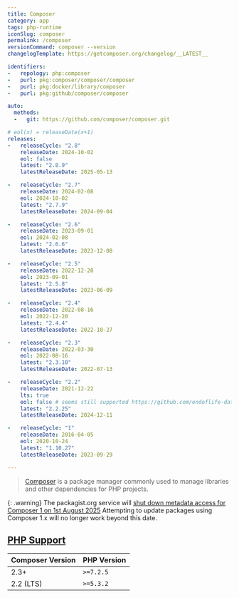 ```yaml
---
title: Composer
category: app
tags: php-runtime
iconSlug: composer
permalink: /composer
versionCommand: composer --version
changelogTemplate: https://getcomposer.org/changelog/__LATEST__

identifiers:
-   repology: php:composer
-   purl: pkg:composer/composer/composer
-   purl: pkg:docker/library/composer
-   purl: pkg:github/composer/composer

auto:
  methods:
  -   git: https://github.com/composer/composer.git

# eol(x) = releaseDate(x+1)
releases:
-   releaseCycle: "2.8"
    releaseDate: 2024-10-02
    eol: false
    latest: "2.8.9"
    latestReleaseDate: 2025-05-13

-   releaseCycle: "2.7"
    releaseDate: 2024-02-08
    eol: 2024-10-02
    latest: "2.7.9"
    latestReleaseDate: 2024-09-04

-   releaseCycle: "2.6"
    releaseDate: 2023-09-01
    eol: 2024-02-08
    latest: "2.6.6"
    latestReleaseDate: 2023-12-08

-   releaseCycle: "2.5"
    releaseDate: 2022-12-20
    eol: 2023-09-01
    latest: "2.5.8"
    latestReleaseDate: 2023-06-09

-   releaseCycle: "2.4"
    releaseDate: 2022-08-16
    eol: 2022-12-20
    latest: "2.4.4"
    latestReleaseDate: 2022-10-27

-   releaseCycle: "2.3"
    releaseDate: 2022-03-30
    eol: 2022-08-16
    latest: "2.3.10"
    latestReleaseDate: 2022-07-13

-   releaseCycle: "2.2"
    releaseDate: 2021-12-22
    lts: true
    eol: false # seems still supported https://github.com/endoflife-date/endoflife.date/issues/5119
    latest: "2.2.25"
    latestReleaseDate: 2024-12-11

-   releaseCycle: "1"
    releaseDate: 2016-04-05
    eol: 2020-10-24
    latest: "1.10.27"
    latestReleaseDate: 2023-09-29

---
```


> [Composer](https://getcomposer.org/) is a package manager commonly used to manage
> libraries and other dependencies for PHP projects.

{: .warning}
The packagist.org service will
[shut down metadata access for Composer 1 on 1st August 2025](https://blog.packagist.com/shutting-down-packagist-org-support-for-composer-1-x/)
Attempting to update packages using Composer 1.x will no longer work beyond this date.

## [PHP Support](https://blog.packagist.com/composer-2-2/)

| Composer Version | PHP Version |
|------------------|-------------|
| 2.3+             | `>=7.2.5`   |
| 2.2 (LTS)        | `>=5.3.2`   |
